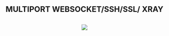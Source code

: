 <h2 align="center">MULTIPORT WEBSOCKET/SSH/SSL/  XRAY</h2>

 <h2 align="center"><img src="https://img.shields.io/badge/AutoScript VPN By SquidVPN-Version 2.0-blue.svg"></h2>
